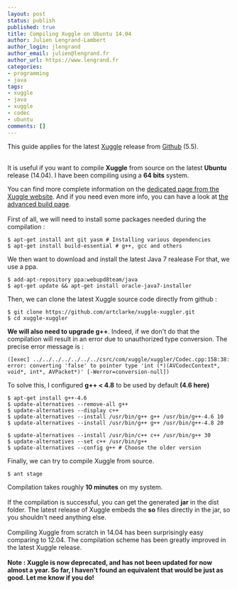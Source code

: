 ```yaml
---
layout: post
status: publish
published: true
title: Compiling Xuggle on Ubuntu 14.04
author: Julien Lengrand-Lambert
author_login: jlengrand
author_email: julien@lengrand.fr
author_url: https://www.lengrand.fr
categories:
- programming
- java
tags:
- xuggle
- java
- xuggle
- codec
- ubuntu
comments: []
---
```


This guide applies for the latest [Xuggle][1] release from [Github][2] (5.5).
<br />
<br />

It is useful if you want to compile **Xuggle** from source on the latest **Ubuntu** release (14.04). I have been compiling using a **64 bits** system.
<br />

You can find more complete information on the [dedicated page from the Xuggle website][3].
And if you need even more info, you can have a look at [the advanced build page][4].
<br />
<br />
First of all, we will need to install some packages needed during the compilation :
<br />

    $ apt-get install ant git yasm # Installing various dependencies
    $ apt-get install build-essential # g++, gcc and others

We then want to download and install the latest Java 7 realease
For that, we use a ppa.

    $ add-apt-repository ppa:webupd8team/java
    $ apt-get update && apt-get install oracle-java7-installer

Then, we can clone the latest Xuggle source code directly from github :

    $ git clone https://github.com/artclarke/xuggle-xuggler.git
    $ cd xuggle-xuggler


**We will also need to upgrade g++**. Indeed, if we don't do that the compilation will result in an error due to unauthorized type conversion.
The precise error message is :

    ([exec] ../../../../../../../csrc/com/xuggle/xuggler/Codec.cpp:158:38: error: converting 'false' to pointer type 'int (*)(AVCodecContext*, void*, int*, AVPacket*)' [-Werror=conversion-null])

To solve this, I configured **g++ < 4.8** to be used by default **(4.6 here)**

    $ apt-get install g++-4.6
    $ update-alternatives --remove-all g++
    $ update-alternatives --display c++
    $ update-alternatives --install /usr/bin/g++ g++ /usr/bin/g++-4.6 10
    $ update-alternatives --install /usr/bin/g++ g++ /usr/bin/g++-4.8 20

    $ update-alternatives --install /usr/bin/c++ c++ /usr/bin/g++ 30
    $ update-alternatives --set c++ /usr/bin/g++
    $ update-alternatives --config g++ # Choose the older version



Finally, we can try to compile Xuggle from source.

    $ ant stage

Compilation takes roughly **10 minutes** on my system.
<br />
<br />
If the compilation is successful, you can get the generated **jar** in the dist folder.
The latest release of Xuggle embeds the **so** files directly in the jar, so you shouldn't need anything else.
<br />
<br />
Compiling Xuggle from scratch in 14.04 has been surprisingly easy comparing to 12.04. The compilation scheme has been greatly improved in the latest Xuggle release.
<br />
<br />
**Note : Xuggle is now deprecated, and has not been updated for now almost a year. So far, I haven't found an equivalent that would be just as good. Let me know if you do!**


  [1]: https://www.xuggle.com/
  [2]: https://github.com/artclarke/xuggle-xuggler
  [3]: https://www.xuggle.com/xuggler/build
  [4]: https://www.xuggle.com/xuggler/advbuild